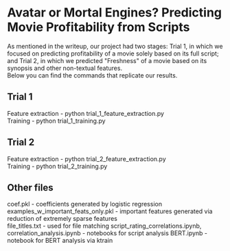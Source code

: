 # Avatar or Mortal Engines? Predicting Movie Profitability from Scripts
As mentioned in the writeup, our project had two stages: Trial 1, in which we focused on predicting profitability of a movie solely based on its full script; and Trial 2, in which we predicted "Freshness" of a movie based on its synopsis and other non-textual features.   
Below you can find the commands that replicate our results. 

## Trial 1
Feature extraction - python trial_1_feature_extraction.py  
Training - python trial_1_training.py  
 
## Trial 2
Feature extraction - python trial_2_feature_extraction.py  
Training - python trial_2_training.py  

## Other files
coef.pkl - coefficients generated by logistic regression  
examples_w_important_feats_only.pkl - important features generated via reduction of extremely sparse features  
file_titles.txt - used for file matching
script_rating_correlations.ipynb, correlation_analysis.ipynb - notebooks for script analysis
BERT.ipynb - notebook for BERT analysis via ktrain
